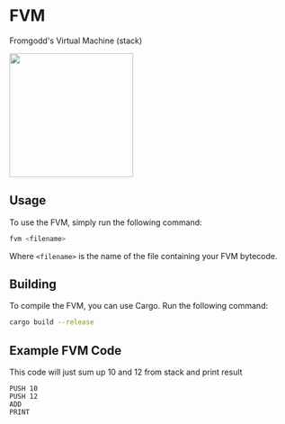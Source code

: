 # FVM
Fromgodd's Virtual Machine (stack)

<img src="https://github.com/fromgodd/FVM/assets/97128346/9b0d751b-fafc-4665-bf46-97829c5258bf_small.png" width="220" height="220">

## Usage
To use the FVM, simply run the following command:

```bash
fvm <filename>
```


Where `<filename>` is the name of the file containing your FVM bytecode.

## Building
To compile the FVM, you can use Cargo. Run the following command:

```bash
cargo build --release
```

## Example FVM Code
This code will just sum up 10 and 12 from stack and print result
```
PUSH 10
PUSH 12
ADD
PRINT
```
